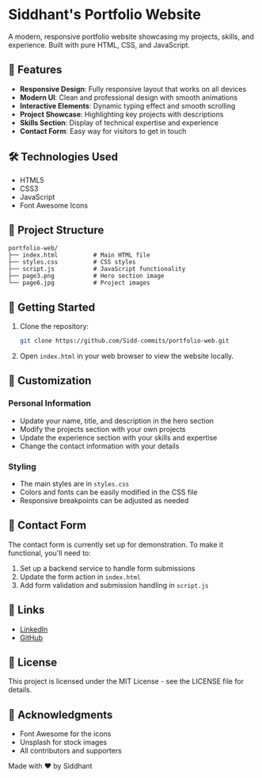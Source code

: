 # Siddhant's Portfolio Website

A modern, responsive portfolio website showcasing my projects, skills, and experience. Built with pure HTML, CSS, and JavaScript.

## 🚀 Features

- **Responsive Design**: Fully responsive layout that works on all devices
- **Modern UI**: Clean and professional design with smooth animations
- **Interactive Elements**: Dynamic typing effect and smooth scrolling
- **Project Showcase**: Highlighting key projects with descriptions
- **Skills Section**: Display of technical expertise and experience
- **Contact Form**: Easy way for visitors to get in touch

## 🛠️ Technologies Used

- HTML5
- CSS3
- JavaScript
- Font Awesome Icons

## 📁 Project Structure

```
portfolio-web/
├── index.html          # Main HTML file
├── styles.css          # CSS styles
├── script.js           # JavaScript functionality
├── page3.png           # Hero section image
└── page6.jpg           # Project images
```

## 🚀 Getting Started

1. Clone the repository:
   ```bash
   git clone https://github.com/Sidd-commits/portfolio-web.git
   ```

2. Open `index.html` in your web browser to view the website locally.

## 🎨 Customization

### Personal Information
- Update your name, title, and description in the hero section
- Modify the projects section with your own projects
- Update the experience section with your skills and expertise
- Change the contact information with your details

### Styling
- The main styles are in `styles.css`
- Colors and fonts can be easily modified in the CSS file
- Responsive breakpoints can be adjusted as needed

## 📝 Contact Form

The contact form is currently set up for demonstration. To make it functional, you'll need to:
1. Set up a backend service to handle form submissions
2. Update the form action in `index.html`
3. Add form validation and submission handling in `script.js`

## 🔗 Links

- [LinkedIn](https://www.linkedin.com/in/siddhant-sawant8222)
- [GitHub](https://github.com/Sidd-commits)

## 📄 License

This project is licensed under the MIT License - see the LICENSE file for details.

## 🙏 Acknowledgments

- Font Awesome for the icons
- Unsplash for stock images
- All contributors and supporters



Made with ❤️ by Siddhant 
